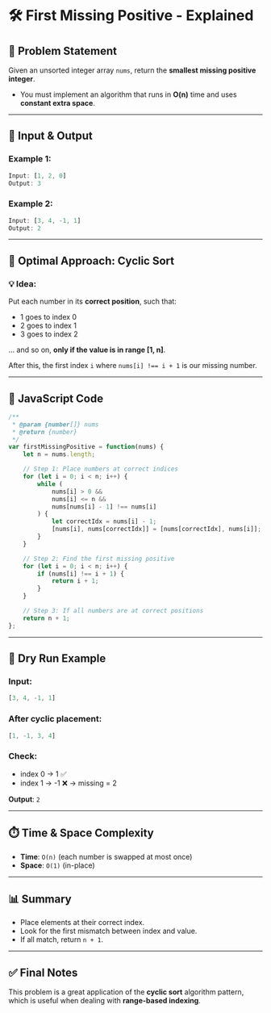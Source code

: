 # 🛠️ First Missing Positive - Explained

## 📘 Problem Statement

Given an unsorted integer array `nums`, return the **smallest missing positive integer**.

- You must implement an algorithm that runs in **O(n)** time and uses **constant extra space**.

---

## 🔢 Input & Output

### Example 1:
```js
Input: [1, 2, 0]
Output: 3
```

### Example 2:
```js
Input: [3, 4, -1, 1]
Output: 2
```

---

## 🚀 Optimal Approach: Cyclic Sort

### 💡 Idea:
Put each number in its **correct position**, such that:
- 1 goes to index 0
- 2 goes to index 1
- 3 goes to index 2

... and so on, **only if the value is in range [1, n]**.

After this, the first index `i` where `nums[i] !== i + 1` is our missing number.

---

## 𞿠 JavaScript Code

```javascript
/**
 * @param {number[]} nums
 * @return {number}
 */
var firstMissingPositive = function(nums) {
    let n = nums.length;

    // Step 1: Place numbers at correct indices
    for (let i = 0; i < n; i++) {
        while (
            nums[i] > 0 &&
            nums[i] <= n &&
            nums[nums[i] - 1] !== nums[i]
        ) {
            let correctIdx = nums[i] - 1;
            [nums[i], nums[correctIdx]] = [nums[correctIdx], nums[i]]; // swap
        }
    }

    // Step 2: Find the first missing positive
    for (let i = 0; i < n; i++) {
        if (nums[i] !== i + 1) {
            return i + 1;
        }
    }

    // Step 3: If all numbers are at correct positions
    return n + 1;
};
```

---

## 🔄 Dry Run Example

### Input:
```js
[3, 4, -1, 1]
```

### After cyclic placement:
```js
[1, -1, 3, 4]
```

### Check:
- index 0 → 1 ✅
- index 1 → -1 ❌ → missing = 2

**Output**: `2`

---

## ⏱️ Time & Space Complexity

- **Time**: `O(n)` (each number is swapped at most once)
- **Space**: `O(1)` (in-place)

---

## 📊 Summary

- Place elements at their correct index.
- Look for the first mismatch between index and value.
- If all match, return `n + 1`.

---

## ✅ Final Notes

This problem is a great application of the **cyclic sort** algorithm pattern, which is useful when dealing with **range-based indexing**.
